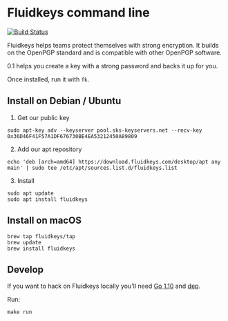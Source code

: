 # Fluidkeys command line

[![Build Status](https://travis-ci.org/fluidkeys/fluidkeys.svg?branch=master)](https://travis-ci.org/fluidkeys/fluidkeys)

Fluidkeys helps teams protect themselves with strong encryption. It builds on the OpenPGP standard and is compatible with other OpenPGP software.

0.1 helps you create a key with a strong password and backs it up for you.

Once installed, run it with `fk`.

## Install on Debian / Ubuntu

1. Get our public key

```
sudo apt-key adv --keyserver pool.sks-keyservers.net --recv-key 0x36D46F41F57A1DF676730BE4EA53212450A89809
```

2. Add our apt repository

```
echo 'deb [arch=amd64] https://download.fluidkeys.com/desktop/apt any main' | sudo tee /etc/apt/sources.list.d/fluidkeys.list
```

3. Install

```
sudo apt update
sudo apt install fluidkeys
```

## Install on macOS

```
brew tap fluidkeys/tap
brew update
brew install fluidkeys
```

## Develop

If you want to hack on Fluidkeys locally you'll need [Go 1.10](https://golang.org/dl/) and [dep](https://github.com/golang/dep#installation).

Run:

```
make run
```
